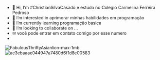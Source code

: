 - 👋 Hi, I’m #ChristianSilvaCasado e estudo no Colegio Carmelina Ferreira Pedroso
- 👀 I’m interested in  aprimorar minhas habilidades em programação
- 🌱 I’m currently learning programação basica
- 💞️ I’m looking to collaborate on ...
- ✉ você pode entrar em contato comigo por esse numero 
- 
![FabulousThriftyAsianlion-max-1mb](https://user-images.githubusercontent.com/108410434/183127327-711e29b6-86f2-4b44-b012-ccdf6a50fe48.gif)        ![ae3ebaaae044947a7480d6f1d8e00583](https://user-images.githubusercontent.com/108410434/183128114-16b3be9e-4883-449d-81b2-ca9d91141308.gif)
